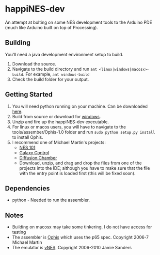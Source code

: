 happiNES-dev
============

An attempt at bolting on some NES development tools to the Arduino PDE (much like Arduino built on top of Processing).

Building
--------
You'll need a java development environment setup to build.

1. Download the source.
2. Navigate to the build directory and run `ant <linux|windows|macosx>-build`.  For example, `ant windows-build`
3. Check the build folder for your output.

Getting Started
---------------
1. You will need python running on your machine.  Can be downloaded [here](http://www.python.org/getit/).
2. Build from source or download for [windows](http://www.mediocreradio.com/happiNES-dev/downloads/windows/happiNES-dev-0002.zip).
3. Unzip and fire up the happiNES-dev executable.
4. For linux or macos users, you will have to navigate to the tools/assember/Ophis-1.0 folder and run `sudo python setup.py install` to install Ophis.
5. I recommend one of Michael Martin's projects: 
     * [NES 101](http://nesdev.parodius.com/NES101.zip)
     * [Galaxy Control](http://nesdev.parodius.com/Galaxy_Patrol.zip)
     * [Diffusion Chamber](http://nesdev.parodius.com/diffuse.zip)
     * Download, unzip, and drag and drop the files from one of the projects into the IDE; although you have to make sure that the file with the entry point is loaded first (this will be fixed soon).   

Dependencies
-----------
* python - Needed to run the assembler.

Notes
-----
* Building on macosx may take some tinkering.  I do not have access for testing 
* The assembler is [Ophis](https://hkn.eecs.berkeley.edu/~mcmartin/ophis/) which uses the p65 spec.  Copyright 2006-7 Michael Martin
* The emulator is [vNES](http://www.thatsanderskid.com/programming/vnes/index.html).  Copyright 2006-2010 Jamie Sanders